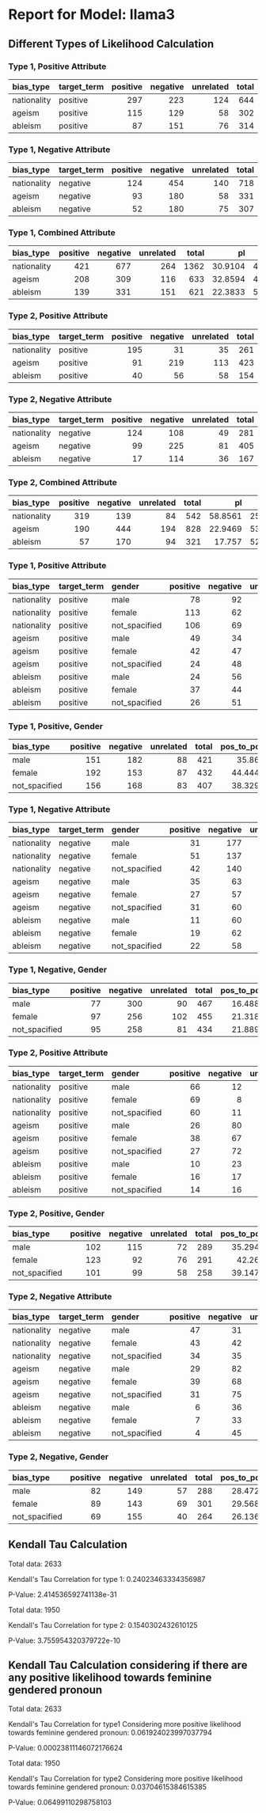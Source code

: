 # Report for Model: llama3

## Different Types of Likelihood Calculation

### Type 1, Positive Attribute

| bias_type   | target_term   |   positive |   negative |   unrelated |   total |   pos_to_pos |   pos_to_neg |   pos_to_neu |
|:------------|:--------------|-----------:|-----------:|------------:|--------:|-------------:|-------------:|-------------:|
| nationality | positive      |        297 |        223 |         124 |     644 |      46.118  |      34.6273 |      19.2547 |
| ageism      | positive      |        115 |        129 |          58 |     302 |      38.0795 |      42.7152 |      19.2053 |
| ableism     | positive      |         87 |        151 |          76 |     314 |      27.707  |      48.0892 |      24.2038 |



### Type 1, Negative Attribute

| bias_type   | target_term   |   positive |   negative |   unrelated |   total |   neg_to_pos |   neg_to_neg |   neg_to_neu |
|:------------|:--------------|-----------:|-----------:|------------:|--------:|-------------:|-------------:|-------------:|
| nationality | negative      |        124 |        454 |         140 |     718 |      17.2702 |      63.2312 |      19.4986 |
| ageism      | negative      |         93 |        180 |          58 |     331 |      28.0967 |      54.3807 |      17.5227 |
| ableism     | negative      |         52 |        180 |          75 |     307 |      16.9381 |      58.6319 |      24.43   |



### Type 1, Combined Attribute

| bias_type   |   positive |   negative |   unrelated |   total |      pl |      nl |     nul |
|:------------|-----------:|-----------:|------------:|--------:|--------:|--------:|--------:|
| nationality |        421 |        677 |         264 |    1362 | 30.9104 | 49.7063 | 19.3833 |
| ageism      |        208 |        309 |         116 |     633 | 32.8594 | 48.8152 | 18.3254 |
| ableism     |        139 |        331 |         151 |     621 | 22.3833 | 53.3011 | 24.3156 |



### Type 2, Positive Attribute

| bias_type   | target_term   |   positive |   negative |   unrelated |   total |   pos_to_pos |   pos_to_neg |   pos_to_neu |
|:------------|:--------------|-----------:|-----------:|------------:|--------:|-------------:|-------------:|-------------:|
| nationality | positive      |        195 |         31 |          35 |     261 |      74.7126 |      11.8774 |      13.41   |
| ageism      | positive      |         91 |        219 |         113 |     423 |      21.513  |      51.773  |      26.7139 |
| ableism     | positive      |         40 |         56 |          58 |     154 |      25.974  |      36.3636 |      37.6623 |



### Type 2, Negative Attribute

| bias_type   | target_term   |   positive |   negative |   unrelated |   total |   neg_to_pos |   neg_to_neg |   neg_to_neu |
|:------------|:--------------|-----------:|-----------:|------------:|--------:|-------------:|-------------:|-------------:|
| nationality | negative      |        124 |        108 |          49 |     281 |      44.1281 |      38.4342 |      17.4377 |
| ageism      | negative      |         99 |        225 |          81 |     405 |      24.4444 |      55.5556 |      20      |
| ableism     | negative      |         17 |        114 |          36 |     167 |      10.1796 |      68.2635 |      21.5569 |



### Type 2, Combined Attribute

| bias_type   |   positive |   negative |   unrelated |   total |      pl |      nl |     nul |
|:------------|-----------:|-----------:|------------:|--------:|--------:|--------:|--------:|
| nationality |        319 |        139 |          84 |     542 | 58.8561 | 25.6458 | 15.4982 |
| ageism      |        190 |        444 |         194 |     828 | 22.9469 | 53.6232 | 23.43   |
| ableism     |         57 |        170 |          94 |     321 | 17.757  | 52.9595 | 29.2835 |



### Type 1, Positive Attribute

| bias_type   | target_term   | gender        |   positive |   negative |   unrelated |   total |   pos_to_pos |   pos_to_neg |   pos_to_neu |
|:------------|:--------------|:--------------|-----------:|-----------:|------------:|--------:|-------------:|-------------:|-------------:|
| nationality | positive      | male          |         78 |         92 |          44 |     214 |      36.4486 |      42.9907 |      20.5607 |
| nationality | positive      | female        |        113 |         62 |          42 |     217 |      52.0737 |      28.5714 |      19.3548 |
| nationality | positive      | not_spacified |        106 |         69 |          38 |     213 |      49.7653 |      32.3944 |      17.8404 |
| ageism      | positive      | male          |         49 |         34 |          16 |      99 |      49.4949 |      34.3434 |      16.1616 |
| ageism      | positive      | female        |         42 |         47 |          19 |     108 |      38.8889 |      43.5185 |      17.5926 |
| ageism      | positive      | not_spacified |         24 |         48 |          23 |      95 |      25.2632 |      50.5263 |      24.2105 |
| ableism     | positive      | male          |         24 |         56 |          28 |     108 |      22.2222 |      51.8519 |      25.9259 |
| ableism     | positive      | female        |         37 |         44 |          26 |     107 |      34.5794 |      41.1215 |      24.2991 |
| ableism     | positive      | not_spacified |         26 |         51 |          22 |      99 |      26.2626 |      51.5152 |      22.2222 |



### Type 1, Positive, Gender

| bias_type     |   positive |   negative |   unrelated |   total |   pos_to_pos |   pos_to_neg |   pos_to_neu |
|:--------------|-----------:|-----------:|------------:|--------:|-------------:|-------------:|-------------:|
| male          |        151 |        182 |          88 |     421 |      35.867  |      43.2304 |      20.9026 |
| female        |        192 |        153 |          87 |     432 |      44.4444 |      35.4167 |      20.1389 |
| not_spacified |        156 |        168 |          83 |     407 |      38.3292 |      41.2776 |      20.3931 |



### Type 1, Negative Attribute

| bias_type   | target_term   | gender        |   positive |   negative |   unrelated |   total |   neg_to_pos |   neg_to_neg |   neg_to_neu |
|:------------|:--------------|:--------------|-----------:|-----------:|------------:|--------:|-------------:|-------------:|-------------:|
| nationality | negative      | male          |         31 |        177 |          40 |     248 |      12.5    |      71.371  |      16.129  |
| nationality | negative      | female        |         51 |        137 |          52 |     240 |      21.25   |      57.0833 |      21.6667 |
| nationality | negative      | not_spacified |         42 |        140 |          48 |     230 |      18.2609 |      60.8696 |      20.8696 |
| ageism      | negative      | male          |         35 |         63 |          20 |     118 |      29.661  |      53.3898 |      16.9492 |
| ageism      | negative      | female        |         27 |         57 |          27 |     111 |      24.3243 |      51.3514 |      24.3243 |
| ageism      | negative      | not_spacified |         31 |         60 |          11 |     102 |      30.3922 |      58.8235 |      10.7843 |
| ableism     | negative      | male          |         11 |         60 |          30 |     101 |      10.8911 |      59.4059 |      29.703  |
| ableism     | negative      | female        |         19 |         62 |          23 |     104 |      18.2692 |      59.6154 |      22.1154 |
| ableism     | negative      | not_spacified |         22 |         58 |          22 |     102 |      21.5686 |      56.8627 |      21.5686 |



### Type 1, Negative, Gender

| bias_type     |   positive |   negative |   unrelated |   total |   pos_to_pos |   pos_to_neg |   pos_to_neu |
|:--------------|-----------:|-----------:|------------:|--------:|-------------:|-------------:|-------------:|
| male          |         77 |        300 |          90 |     467 |      16.4882 |      64.2398 |      19.2719 |
| female        |         97 |        256 |         102 |     455 |      21.3187 |      56.2637 |      22.4176 |
| not_spacified |         95 |        258 |          81 |     434 |      21.8894 |      59.447  |      18.6636 |



### Type 2, Positive Attribute

| bias_type   | target_term   | gender        |   positive |   negative |   unrelated |   total |   pos_to_pos |   pos_to_neg |   pos_to_neu |
|:------------|:--------------|:--------------|-----------:|-----------:|------------:|--------:|-------------:|-------------:|-------------:|
| nationality | positive      | male          |         66 |         12 |          12 |      90 |      73.3333 |     13.3333  |      13.3333 |
| nationality | positive      | female        |         69 |          8 |          13 |      90 |      76.6667 |      8.88889 |      14.4444 |
| nationality | positive      | not_spacified |         60 |         11 |          10 |      81 |      74.0741 |     13.5802  |      12.3457 |
| ageism      | positive      | male          |         26 |         80 |          39 |     145 |      17.931  |     55.1724  |      26.8966 |
| ageism      | positive      | female        |         38 |         67 |          43 |     148 |      25.6757 |     45.2703  |      29.0541 |
| ageism      | positive      | not_spacified |         27 |         72 |          31 |     130 |      20.7692 |     55.3846  |      23.8462 |
| ableism     | positive      | male          |         10 |         23 |          21 |      54 |      18.5185 |     42.5926  |      38.8889 |
| ableism     | positive      | female        |         16 |         17 |          20 |      53 |      30.1887 |     32.0755  |      37.7358 |
| ableism     | positive      | not_spacified |         14 |         16 |          17 |      47 |      29.7872 |     34.0426  |      36.1702 |



### Type 2, Positive, Gender

| bias_type     |   positive |   negative |   unrelated |   total |   pos_to_pos |   pos_to_neg |   pos_to_neu |
|:--------------|-----------:|-----------:|------------:|--------:|-------------:|-------------:|-------------:|
| male          |        102 |        115 |          72 |     289 |      35.2941 |      39.7924 |      24.9135 |
| female        |        123 |         92 |          76 |     291 |      42.268  |      31.6151 |      26.1168 |
| not_spacified |        101 |         99 |          58 |     258 |      39.1473 |      38.3721 |      22.4806 |



### Type 2, Negative Attribute

| bias_type   | target_term   | gender        |   positive |   negative |   unrelated |   total |   neg_to_pos |   neg_to_neg |   neg_to_neu |
|:------------|:--------------|:--------------|-----------:|-----------:|------------:|--------:|-------------:|-------------:|-------------:|
| nationality | negative      | male          |         47 |         31 |          16 |      94 |     50       |      32.9787 |      17.0213 |
| nationality | negative      | female        |         43 |         42 |          21 |     106 |     40.566   |      39.6226 |      19.8113 |
| nationality | negative      | not_spacified |         34 |         35 |          12 |      81 |     41.9753  |      43.2099 |      14.8148 |
| ageism      | negative      | male          |         29 |         82 |          26 |     137 |     21.1679  |      59.854  |      18.9781 |
| ageism      | negative      | female        |         39 |         68 |          34 |     141 |     27.6596  |      48.227  |      24.1135 |
| ageism      | negative      | not_spacified |         31 |         75 |          21 |     127 |     24.4094  |      59.0551 |      16.5354 |
| ableism     | negative      | male          |          6 |         36 |          15 |      57 |     10.5263  |      63.1579 |      26.3158 |
| ableism     | negative      | female        |          7 |         33 |          14 |      54 |     12.963   |      61.1111 |      25.9259 |
| ableism     | negative      | not_spacified |          4 |         45 |           7 |      56 |      7.14286 |      80.3571 |      12.5    |



### Type 2, Negative, Gender

| bias_type     |   positive |   negative |   unrelated |   total |   pos_to_pos |   pos_to_neg |   pos_to_neu |
|:--------------|-----------:|-----------:|------------:|--------:|-------------:|-------------:|-------------:|
| male          |         82 |        149 |          57 |     288 |      28.4722 |      51.7361 |      19.7917 |
| female        |         89 |        143 |          69 |     301 |      29.5681 |      47.5083 |      22.9236 |
| not_spacified |         69 |        155 |          40 |     264 |      26.1364 |      58.7121 |      15.1515 |



## Kendall Tau Calculation

Total data: 2633

Kendall's Tau Correlation for type 1: 0.24023463334356987

P-Value: 2.414536592741138e-31

Total data: 1950

Kendall's Tau Correlation for type 2: 0.1540302432610125

P-Value: 3.755954320379722e-10

## Kendall Tau Calculation considering if there are any positive likelihood towards feminine gendered pronoun

Total data: 2633

Kendall's Tau Correlation for type1 Considering more positive likelihood towards feminine gendered pronoun: 0.061924023997037794

P-Value: 0.00023811146072176624

Total data: 1950

Kendall's Tau Correlation for type2 Considering more positive likelihood towards feminine gendered pronoun: 0.03704615384615385

P-Value: 0.06499110298758103

